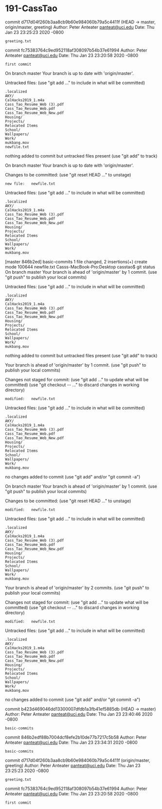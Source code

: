 # 191-CassTao
commit d717d04f260b3aa8cb9b60e984060b79a5c4411f (HEAD -> master, origin/master, greeting)
Author: Peter Anteater <panteat@uci.edu>
Date:   Thu Jan 23 23:25:23 2020 -0800

    greeting.txt

commit fc75383764c9ed952118af308097b54b37e61994
Author: Peter Anteater <panteat@uci.edu>
Date:   Thu Jan 23 23:20:58 2020 -0800

    first commit




On branch master
Your branch is up to date with 'origin/master'.

Untracked files:
  (use "git add <file>..." to include in what will be committed)

	.localized
	AKY/
	CalHacks2019_1.m4a
	Cass_Tao_Resume_Web (3).pdf
	Cass_Tao_Resume_Web.pdf
	Cass_Tao_Resume_Web_New.pdf
	Housing/
	Projects/
	Relocated Items
	School/
	Wallpapers/
	Work/
	mukbang.mov
	newfile.txt

nothing added to commit but untracked files present (use "git add" to track)




On branch master
Your branch is up to date with 'origin/master'.

Changes to be committed:
  (use "git reset HEAD <file>..." to unstage)

	new file:   newfile.txt

Untracked files:
  (use "git add <file>..." to include in what will be committed)

	.localized
	AKY/
	CalHacks2019_1.m4a
	Cass_Tao_Resume_Web (3).pdf
	Cass_Tao_Resume_Web.pdf
	Cass_Tao_Resume_Web_New.pdf
	Housing/
	Projects/
	Relocated Items
	School/
	Wallpapers/
	Work/
	mukbang.mov


[master 846b2ed] basic-commits
 1 file changed, 2 insertions(+)
 create mode 100644 newfile.txt
Casss-MacBook-Pro:Desktop casstao$ git status
On branch master
Your branch is ahead of 'origin/master' by 1 commit.
  (use "git push" to publish your local commits)

Untracked files:
  (use "git add <file>..." to include in what will be committed)

	.localized
	AKY/
	CalHacks2019_1.m4a
	Cass_Tao_Resume_Web (3).pdf
	Cass_Tao_Resume_Web.pdf
	Cass_Tao_Resume_Web_New.pdf
	Housing/
	Projects/
	Relocated Items
	School/
	Wallpapers/
	Work/
	mukbang.mov

nothing added to commit but untracked files present (use "git add" to track)

Your branch is ahead of 'origin/master' by 1 commit.
  (use "git push" to publish your local commits)

Changes not staged for commit:
  (use "git add <file>..." to update what will be committed)
  (use "git checkout -- <file>..." to discard changes in working directory)

	modified:   newfile.txt

Untracked files:
  (use "git add <file>..." to include in what will be committed)

	.localized
	AKY/
	CalHacks2019_1.m4a
	Cass_Tao_Resume_Web (3).pdf
	Cass_Tao_Resume_Web.pdf
	Cass_Tao_Resume_Web_New.pdf
	Housing/
	Projects/
	Relocated Items
	School/
	Wallpapers/
	Work/
	mukbang.mov

no changes added to commit (use "git add" and/or "git commit -a")

On branch master
Your branch is ahead of 'origin/master' by 1 commit.
  (use "git push" to publish your local commits)

Changes to be committed:
  (use "git reset HEAD <file>..." to unstage)

	modified:   newfile.txt

Untracked files:
  (use "git add <file>..." to include in what will be committed)

	.localized
	AKY/
	CalHacks2019_1.m4a
	Cass_Tao_Resume_Web (3).pdf
	Cass_Tao_Resume_Web.pdf
	Cass_Tao_Resume_Web_New.pdf
	Housing/
	Projects/
	Relocated Items
	School/
	Wallpapers/
	Work/
	mukbang.mov

Your branch is ahead of 'origin/master' by 2 commits.
  (use "git push" to publish your local commits)

Changes not staged for commit:
  (use "git add <file>..." to update what will be committed)
  (use "git checkout -- <file>..." to discard changes in working directory)

	modified:   newfile.txt

Untracked files:
  (use "git add <file>..." to include in what will be committed)

	.localized
	AKY/
	CalHacks2019_1.m4a
	Cass_Tao_Resume_Web (3).pdf
	Cass_Tao_Resume_Web.pdf
	Cass_Tao_Resume_Web_New.pdf
	Housing/
	Projects/
	Relocated Items
	School/
	Wallpapers/
	Work/
	mukbang.mov

no changes added to commit (use "git add" and/or "git commit -a")


commit b423d469046dd13300007dfdb1a3fb41ef5885db (HEAD -> master)
Author: Peter Anteater <panteat@uci.edu>
Date:   Thu Jan 23 23:40:46 2020 -0800

    basic-commits

commit 846b2edf88b7004dcf8efe2b10de77b7217c5b58
Author: Peter Anteater <panteat@uci.edu>
Date:   Thu Jan 23 23:34:31 2020 -0800

    basic-commits

commit d717d04f260b3aa8cb9b60e984060b79a5c4411f (origin/master, greeting)
Author: Peter Anteater <panteat@uci.edu>
Date:   Thu Jan 23 23:25:23 2020 -0800

    greeting.txt

commit fc75383764c9ed952118af308097b54b37e61994
Author: Peter Anteater <panteat@uci.edu>
Date:   Thu Jan 23 23:20:58 2020 -0800

    first commit
